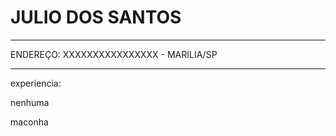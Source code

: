 # JULIO DOS SANTOS
***
ENDEREÇO: XXXXXXXXXXXXXXXX - MARILIA/SP


***
experiencia:

nenhuma

maconha 
